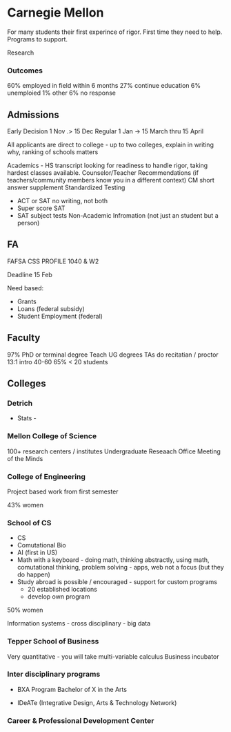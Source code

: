 # Carnegie Mellon

For many students their first experince of rigor. First time they need to help. Programs to support.

Research

### Outcomes

60% employed in field within 6 months
27% continue education
6% unemploied
1% other
6% no response

## Admissions

Early Decision 1 Nov .> 15 Dec
Regular 1 Jan -> 15 March thru 15 April 

All applicants are direct to college - up to two colleges, explain in writing why, ranking of schools matters

Academics - HS transcript looking for readiness to handle rigor, taking hardest classes available.
Counselor/Teacher Recommendations (if teachers/community members know you in a different context)
CM short answer supplement
Standardized Testing
- ACT or SAT no writing, not both
- Super score SAT 
- SAT subject tests
Non-Academic Infromation (not just an student but a person)

## FA

FAFSA
CSS PROFILE
1040 & W2

Deadline 15  Feb

Need based:
* Grants
* Loans (federal subsidy)
* Student Employment (federal)

## Faculty

97% PhD or terminal degree
Teach UG degrees
TAs do recitatian / proctor
13:1
intro 40-60
65% < 20 students

## Colleges

### Detrich
  - Stats - 
  
### Mellon College of Science

100+ research centers / institutes
Undergraduate Reseaach Office
Meeting of the Minds

### College of Engineering

Project based work from first semester

43% women

### School of CS

* CS
* Comutational Bio
* AI (first in US)
* Math with a keyboard - doing math, thinking abstractly, using math, comutational thinking, problem solving - apps, web not a focus (but they do happen)
* Study abroad is possible / encouraged - support for custom programs
  - 20 established locations
  - develop own program
  
50% women
  
Information systems - cross disciplinary - big data

### Tepper School of Business

Very quantitative - you will take multi-variable calculus
Business incubator

### Inter disciplinary programs
* BXA Program
Bachelor of X in the Arts

* IDeATe (Integrative Design, Arts & Technology Network)

### Career & Professional Development Center

